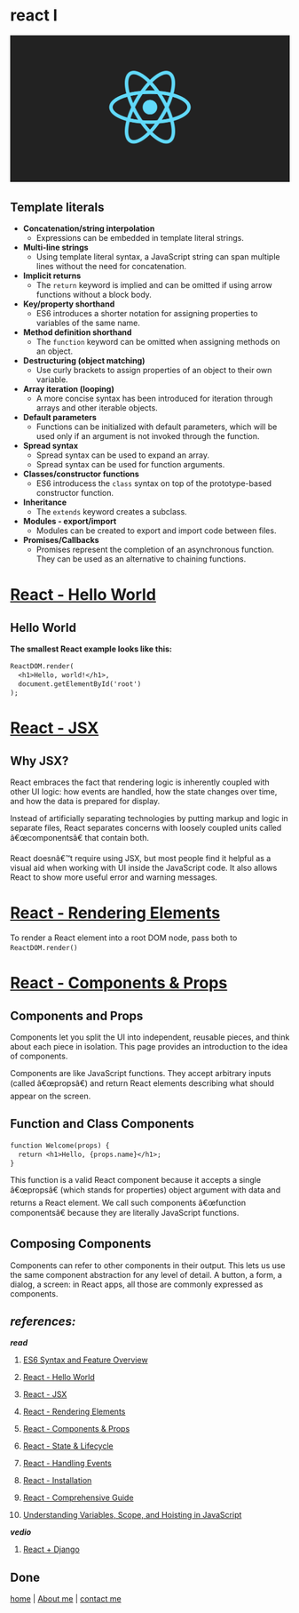 # react I
![image](../img3/react1.png)
## Template literals

- **Concatenation/string interpolation**
  - Expressions can be embedded in template literal strings.
- **Multi-line strings**
  - Using template literal syntax, a JavaScript string can span multiple lines without the need for concatenation.
- **Implicit returns**
  - The ```return``` keyword is implied and can be omitted if using arrow functions without a block body.
- **Key/property shorthand**
  - ES6 introduces a shorter notation for assigning properties to variables of the same name.
- **Method definition shorthand**
  - The ```function``` keyword can be omitted when assigning methods on an object.
- **Destructuring (object matching)**
  - Use curly brackets to assign properties of an object to their own variable.
- **Array iteration (looping)**
  - A more concise syntax has been introduced for iteration through arrays and other iterable objects.  
- **Default parameters**
  - Functions can be initialized with default parameters, which will be used only if an argument is not invoked through the function.
- **Spread syntax**
  - Spread syntax can be used to expand an array.
  - Spread syntax can be used for function arguments.
- **Classes/constructor functions**
  - ES6 introducess the ```class``` syntax on top of the prototype-based constructor function.
- **Inheritance**
  - The ```extends``` keyword creates a subclass.
- **Modules - export/import**
  - Modules can be created to export and import code between files.
- **Promises/Callbacks**
  - Promises represent the completion of an asynchronous function. They can be used as an alternative to chaining functions.

# [React - Hello World](https://reactjs.org/docs/hello-world.html)

## Hello World

**The smallest React example looks like this:**
```
ReactDOM.render(
  <h1>Hello, world!</h1>,
  document.getElementById('root')
);
```
# [React - JSX](https://reactjs.org/docs/introducing-jsx.html)

## Why JSX?

React embraces the fact that rendering logic is inherently coupled with other UI logic: how events are handled, how the state changes over time, and how the data is prepared for display.

Instead of artificially separating technologies by putting markup and logic in separate files, React separates concerns with loosely coupled units called â€œcomponentsâ€ that contain both.

React doesnâ€™t require using JSX, but most people find it helpful as a visual aid when working with UI inside the JavaScript code. It also allows React to show more useful error and warning messages.

# [React - Rendering Elements](https://reactjs.org/docs/rendering-elements.html)

To render a React element into a root DOM node, pass both to ```ReactDOM.render()```

# [React - Components & Props](https://reactjs.org/docs/components-and-props.html)

## Components and Props

Components let you split the UI into independent, reusable pieces, and think about each piece in isolation. This page provides an introduction to the idea of components. 

Components are like JavaScript functions. They accept arbitrary inputs (called â€œpropsâ€) and return React elements describing what should appear on the screen.

## Function and Class Components

```
function Welcome(props) {
  return <h1>Hello, {props.name}</h1>;
}
```
This function is a valid React component because it accepts a single â€œpropsâ€ (which stands for properties) object argument with data and returns a React element. We call such components â€œfunction componentsâ€ because they are literally JavaScript functions.

## Composing Components

Components can refer to other components in their output. This lets us use the same component abstraction for any level of detail. A button, a form, a dialog, a screen: in React apps, all those are commonly expressed as components.



## **_references:_**

**_read_**

1. [ES6 Syntax and Feature Overview](https://www.taniarascia.com/es6-syntax-and-feature-overview/)

1. [React - Hello World](https://reactjs.org/docs/hello-world.html)

1. [React - JSX](https://reactjs.org/docs/introducing-jsx.html)

1. [React - Rendering Elements](https://reactjs.org/docs/rendering-elements.html)

1. [React - Components & Props](https://reactjs.org/docs/components-and-props.html)

1. [React - State & Lifecycle](https://reactjs.org/docs/state-and-lifecycle.html)

1. [React - Handling Events](https://reactjs.org/docs/handling-events.html)

1. [React - Installation](https://reactjs.org/docs/create-a-new-react-app.html)

1. [React - Comprehensive Guide](https://tylermcginnis.com/reactjs-tutorial-a-comprehensive-guide-to-building-apps-with-react/)

1. [Understanding Variables, Scope, and Hoisting in JavaScript](https://www.youtube.com/watch?v=F9o4GSkSo40&list=PLnERxN9NOkYtul5US05gUtwfBbM_W7HOP&index=1&t=549s)



**_vedio_**

1. [React + Django](https://www.youtube.com/watch?v=KdXAUst8bdo)

## Done

[home](../README.md) | [About me](../about-me.md) | [contact me](../contact-me.md)